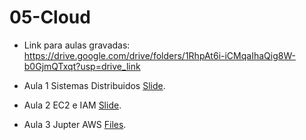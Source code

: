 # 05-Cloud

* Link para aulas gravadas: https://drive.google.com/drive/folders/1RhpAt6i-iCMqaIhaQig8W-b0GjmQTxqt?usp=drive_link

* Aula 1 Sistemas Distribuidos [Slide](https://github.com/ai2-education-fiep-turma-5/05-Cloud/blob/main/slides/Cloud.pdf).

* Aula 2 EC2 e IAM [Slide](https://github.com/ai2-education-fiep-turma-5/05-Cloud/blob/main/slides/AWS.pdf).

* Aula 3 Jupter AWS [Files](https://github.com/ai2-education-fiep-turma-5/05-Cloud/blob/main/Files).